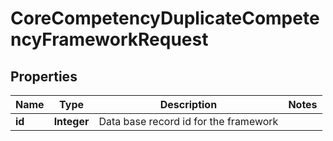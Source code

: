 

# CoreCompetencyDuplicateCompetencyFrameworkRequest


## Properties

| Name | Type | Description | Notes |
|------------ | ------------- | ------------- | -------------|
|**id** | **Integer** | Data base record id for the framework |  |



